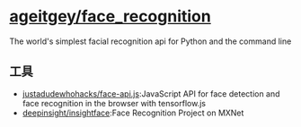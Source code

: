 # [ageitgey/face_recognition](https://github.com/ageitgey/face_recognition)

The world's simplest facial recognition api for Python and the command line

## 工具

* [justadudewhohacks/face-api.js](https://github.com/justadudewhohacks/face-api.js):JavaScript API for face detection and face recognition in the browser with tensorflow.js
* [deepinsight/insightface](https://github.com/deepinsight/insightface):Face Recognition Project on MXNet
